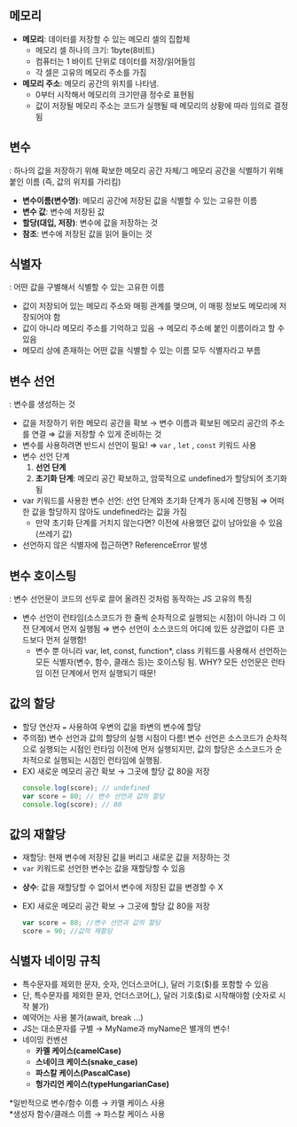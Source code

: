 ## 메모리
- **메모리**: 데이터를 저장할 수 있는 메모리 셀의 집합체
    - 메모리 셀 하나의 크기: 1byte(8비트)
    - 컴퓨터는 1 바이트 단위로 데이터를 저장/읽어들임
    - 각 셀은 고유의 메모리 주소를 가짐
- **메모리 주소**: 메모리 공간의 위치를 나타냄.
    - 0부터 시작해서 메모리의 크기만큼 정수로 표현됨
    - 값이 저장될 메모리 주소는 코드가 실행될 때 메모리의 상황에 따라 임의로 결정됨

## 변수
: 하나의 값을 저장하기 위해 확보한 메모리 공간 자체/그 메모리 공간을 식별하기 위해 붙인 이름 (즉, 값의 위치를 가리킴)
- **변수이름(변수명)**: 메모리 공간에 저장된 값을 식별할 수 있는 고유한 이름
- **변수 값**: 변수에 저장된 값
- **할당(대입, 저장)**: 변수에 값을 저장하는 것
- **참조**: 변수에 저장된 값을 읽어 들이는 것

## 식별자
: 어떤 값을 구별해서 식별할 수 있는 고유한 이름
- 값이 저장되어 있는 메모리 주소와 매핑 관계를 맺으며, 이 매핑 정보도 메모리에 저장되어야 함
- 값이 아니라 메모리 주소를 기억하고 있음 → 메모리 주소에 붙인 이름이라고 할 수 있음
- 메모리 상에 존재하는 어떤 값을 식별할 수 있는 이름 모두 식별자라고 부름

## 변수 선언
: 변수를 생성하는 것
- 값을 저장하기 위한 메모리 공간을 확보 → 변수 이름과 확보된 메모리 공간의 주소를 연결 ⇒ 값을 저장할 수 있게 준비하는 것
- 변수를 사용하려면 반드시 선언이 필요! ⇒  `var` ,  `let` ,  `const` 키워드 사용
- 변수 선언 단계
    1. **선언 단계**
    2. **초기화 단계**:  메모리 공간 확보하고, 암묵적으로 undefined가 할당되어 초기화 됨
- var 키워드를 사용한 변수 선언: 선언 단계와 초기화 단계가 동시에 진행됨
    ⇒ 어떠한 값을 할당하지 않아도 undefined라는 값을 가짐
    * 만약 초기화 단계를 거치지 않는다면? 이전에 사용했던 값이 남아있을 수 있음(쓰레기 값)
- 선언하지 않은 식별자에 접근하면? ReferenceError 발생

## 변수 호이스팅
: 변수 선언문이 코드의 선두로 끌어 올려진 것처럼 동작하는 JS 고유의 특징
- 변수 선언이 런타임(소스코드가 한 줄씩 순차적으로 실행되는 시점)이 아니라 그 이전 단계에서 먼저 실행됨
    ⇒ 변수 선언이 소스코드의 어디에 있든 상관없이 다른 코드보다 먼저 실행함!
  * 변수 뿐 아니라 var, let, const, function*, class 키워드를 사용해서 선언하는 모든 식별자(변수, 함수, 클래스 등)는 호이스팅 됨.
    WHY? 모든 선언문은 런타임 이전 단계에서 먼저 실행되기 때문!

## 값의 할당
- 할당 연산자 `=` 사용하여 우변의 값을 좌변의 변수에 할당
- 주의점) 변수 선언과 값의 할당의 실행 시점이 다름!
    변수 선언은 소스코드가 순차적으로 실행되는 시점인 런타임 이전에 먼저 실행되지만, 값의 할당은 소스코드가 순차적으로 실행되는 시점인 런타임에 실행됨.
- EX) 새로운 메모리 공간 확보 → 그곳에 할당 값 80을 저장
  ```javascript
  console.log(score); // undefined
  var score = 80; // 변수 선언과 값의 할당
  console.log(score); // 80
  ```

## 값의 재할당
- 재할당: 현재 변수에 저장된 값을 버리고 새로운 값을 저장하는 것
- `var` 키워드로 선언한 변수는 값을 재할당할 수 있음
* **상수**: 값을 재할당할 수 없어서 변수에 저장된 값을 변경할 수 X
- EX) 새로운 메모리 공간 확보 → 그곳에 할당 값 80을 저장
  ```javascript
  var score = 80; //변수 선언과 값의 할당
  score = 90; //값의 재할당
  ```

## 식별자 네이밍 규칙
- 특수문자를 제외한 문자, 숫자, 언더스코어(_), 달러 기호($)를 포함할 수 있음
- 단, 특수문자를 제외한 문자, 언더스코어(_), 달러 기호($)로 시작해야함 (숫자로 시작 불가)
- 예약어는 사용 불가(await, break …)
- JS는 대소문자를 구별 → MyName과 myName은 별개의 변수!
- 네이밍 컨벤션
    - **카멜 케이스(camelCase)**
    - **스네이크 케이스(snake_case)**
    - **파스칼 케이스(PascalCase)**
    - **헝가리언 케이스(typeHungarianCase)**

*일반적으로 변수/함수 이름 → 카멜 케이스 사용  
*생성자 함수/클래스 이름 → 파스칼 케이스 사용
